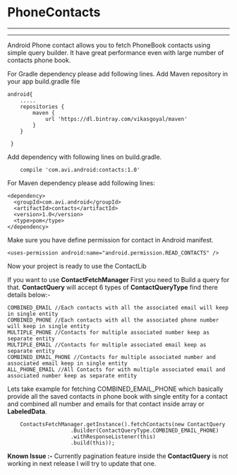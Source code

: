 # PhoneContacts
------------------
------------------

Android Phone contact allows you to fetch PhoneBook contacts using simple query builder.
It have great performance even with large number of contacts phone book.


For Gradle dependency please add following lines.
Add Maven repository in your app build.gradle file

    android{
        .....
        repositories {
            maven {
                url 'https://dl.bintray.com/vikasgoyal/maven'
            }
        }

     }

Add dependency with following lines on build.gradle.

        compile 'com.avi.android:contacts:1.0'


For Maven dependency please add following lines:

    <dependency>
      <groupId>com.avi.android</groupId>
      <artifactId>contacts</artifactId>
      <version>1.0</version>
      <type>pom</type>
    </dependency>

Make sure you have define permission for contact in Android manifest.

    <uses-permission android:name="android.permission.READ_CONTACTS" />

Now your project is ready to use the ContactLib

If you want to use **ContactFetchManager** First you need to Build a query for that.
**ContactQuery** will accept 6 types of **ContactQueryType** find there details below:-



    COMBINED_EMAIL //Each contacts with all the associated email will keep in single entity
    COMBINED_PHONE //Each contacts with all the associated phone number will keep in single entity
    MULTIPLE_PHONE //Contacts for multiple associated number keep as separate entity
    MULTIPLE_EMAIL //Contacts for multiple associated email keep as separate entity
    COMBINED_EMAIL_PHONE //Contacts for multiple associated number and associated email keep in single entity
    ALL_PHONE_EMAIL //All Contacts for with multiple associated email and associated number keep as separate entity

Lets take example for fetching COMBINED_EMAIL_PHONE which basically provide all the saved contacts in phone book with single entity for a contact and
combined all number and emails for that contact inside array or **LabeledData**.


        ContactsFetchManager.getInstance().fetchContacts(new ContactQuery
                        .Builder(ContactQueryType.COMBINED_EMAIL_PHONE)
                        .withResponseListener(this)
                        .build(this));


 **Known Issue :-**
  Currently pagination feature inside the **ContactQuery** is not working in next release I will try to update that one.
